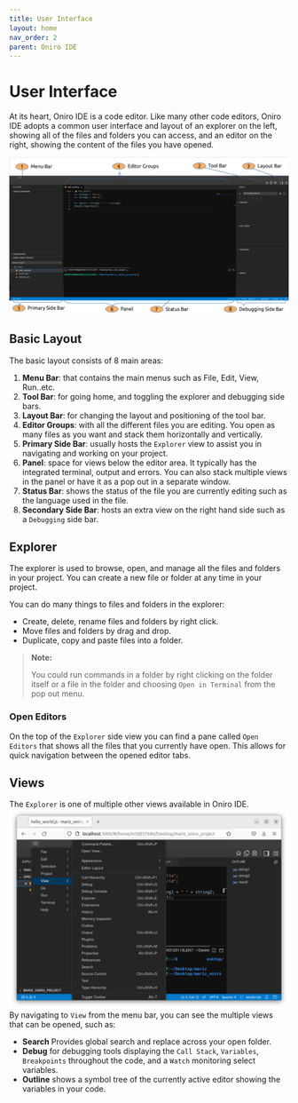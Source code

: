 ```yaml
---
title: User Interface
layout: home
nav_order: 2
parent: Oniro IDE
---
```

# User Interface

At its heart, Oniro IDE is a code editor. Like many other code editors, Oniro IDE adopts a common user interface and layout of an explorer on the left, showing all of the files and folders you can access, and an editor on the right, showing the content of the files you have opened.

![](assets/images/Main%20Layout.png)

## Basic Layout
The basic layout consists of 8 main areas:
1. **Menu Bar**: that contains the main menus such as File, Edit, View, Run..etc.
1. **Tool Bar**: for going home, and toggling the explorer and debugging side bars.
1. **Layout Bar**: for changing the layout and positioning of the tool bar.
1. **Editor Groups**: with all the different files you are editing. You open as many files as you want and stack them horizontally and vertically.
1. **Primary Side Bar**: usually hosts the `Explorer`  view to assist you in navigating and working on your project.
1. **Panel**: space for views below the editor area. It typically has the integrated terminal, output and errors. You can also stack multiple views in the panel or have it as a pop out in a separate window.
1. **Status Bar**: shows the status of the file you are currently editing such as the language used in the file.
1. **Secondary Side Bar**: hosts an extra view on the right hand side such as a `Debugging` side bar.


## Explorer 
The explorer is used to browse, open, and manage all the files and folders in your project. You can create a new file or folder at any time in your project.

You can do many things to files and folders in the explorer:

* Create, delete, rename files and folders by right click.
* Move files and folders by drag and drop.
* Duplicate, copy and paste files into a folder.

> **Note:**
>
> You could run commands in a folder by right clicking on the folder itself or a file in the folder and choosing `Open in Terminal` from the pop out menu.


### Open Editors
On the top of the `Explorer` side view you can find a pane called `Open Editors` that shows all the files that you currently have open. This allows for quick navigation between the opened editor tabs.

## Views

The `Explorer` is one of multiple other views available in Oniro IDE. 
![](assets/images/view-menu.png)
By navigating to `View` from the menu bar, you can see the multiple views that can be opened, such as:
* **Search** Provides global search and replace across your open folder.
* **Debug** for debugging tools displaying the `Call Stack`, `Variables`, `Breakpoints` throughout the code, and a `Watch` monitoring select variables.
* **Outline** shows a symbol tree of the currently active editor showing the variables in your code.

